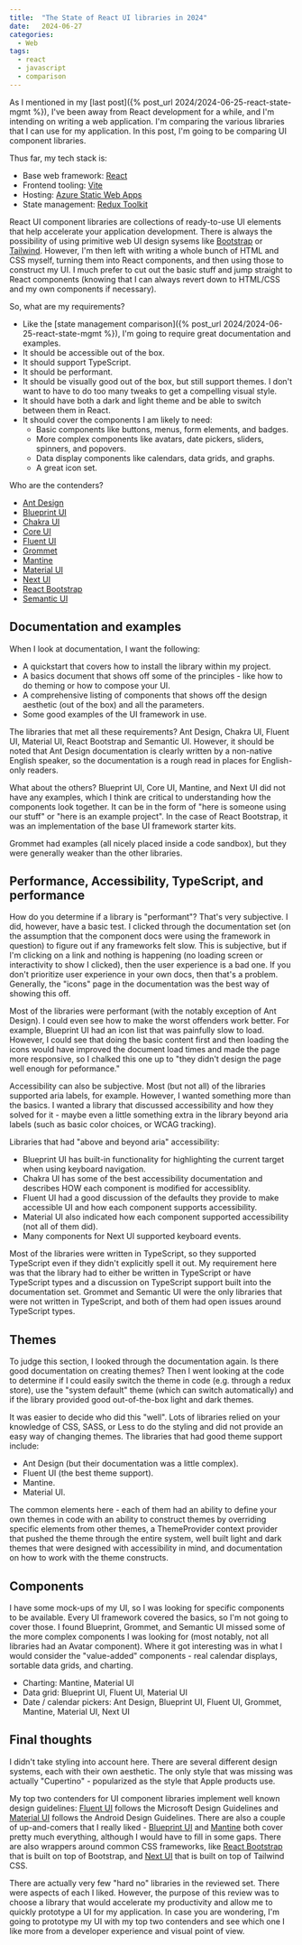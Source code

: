 ```yaml
---
title:  "The State of React UI libraries in 2024"
date:   2024-06-27
categories:
  - Web
tags:
  - react
  - javascript
  - comparison
---
```


As I mentioned in my [last post]({% post_url 2024/2024-06-25-react-state-mgmt %}), I've been away from React development for a while, and I'm intending on writing a web application. I'm comparing the various libraries that I can use for my application.  In this post, I'm going to be comparing UI component libraries.

Thus far, my tech stack is:

* Base web framework: [React](https://react.dev)
* Frontend tooling: [Vite](https://vitejs.dev)
* Hosting: [Azure Static Web Apps](https://aka.ms/swa)
* State management: [Redux Toolkit](https://redux-toolkit.js.org)

React UI component libraries are collections of ready-to-use UI elements that help accelerate your application development. There is always the possibility of using primitive web UI design sysems like [Bootstrap](https://getbootstrap.com/) or [Tailwind](https://tailwindcss.com/).  However, I'm then left with writing a whole bunch of HTML and CSS myself, turning them into React components, and then using those to construct my UI.  I much prefer to cut out the basic stuff and jump straight to React components (knowing that I can always revert down to HTML/CSS and my own components if necessary).

So, what are my requirements?

* Like the [state management comparison]({% post_url 2024/2024-06-25-react-state-mgmt %}), I'm going to require great documentation and examples.
* It should be accessible out of the box.
* It should support TypeScript.
* It should be performant.
* It should be visually good out of the box, but still support themes.  I don't want to have to do too many tweaks to get a compelling visual style.
* It should have both a dark and light theme and be able to switch between them in React.
* It should cover the components I am likely to need:
  * Basic components like buttons, menus, form elements, and badges.
  * More complex components like avatars, date pickers, sliders, spinners, and popovers.
  * Data display components like calendars, data grids, and graphs.
  * A great icon set.

Who are the contenders?

* [Ant Design](https://ant.design)
* [Blueprint UI](https://blueprintjs.com/)
* [Chakra UI](https://chakra-ui.com)
* [Core UI](https://coreui.io/react/)
* [Fluent UI](https://react.fluentui.dev)
* [Grommet](https://v2.grommet.io/)
* [Mantine](https://mantine.dev/)
* [Material UI](https://mui.com)
* [Next UI](https://nextui.org/)
* [React Bootstrap](https://react-bootstrap.netlify.app/)
* [Semantic UI](https://react.semantic-ui.com/)

## Documentation and examples

When I look at documentation, I want the following:

* A quickstart that covers how to install the library within my project.
* A basics document that shows off some of the principles - like how to do theming or how to compose your UI.
* A comprehensive listing of components that shows off the design aesthetic (out of the box) and all the parameters.
* Some good examples of the UI framework in use.

The libraries that met all these requirements?  Ant Design, Chakra UI, Fluent UI, Material UI, React Bootstrap and Semantic UI.  However, it should be noted that Ant Design documentation is clearly written by a non-native English speaker, so the documentation is a rough read in places for English-only readers.

What about the others?  Blueprint UI, Core UI, Mantine, and Next UI did not have any examples, which I think are critical to understanding how the components look together. It can be in the form of "here is someone using our stuff" or "here is an example project".  In the case of React Bootstrap, it was an implementation of the base UI framework starter kits.

Grommet had examples (all nicely placed inside a code sandbox), but they were generally weaker than the other libraries.

## Performance, Accessibility, TypeScript, and performance

How do you determine if a library is "performant"?  That's very subjective.  I did, however, have a basic test.  I clicked through the documentation set (on the assumption that the component docs were using the framework in question) to figure out if any frameworks felt slow.  This is subjective, but if I'm clicking on a link and nothing is happening (no loading screen or interactivity to show I clicked), then the user experience is a bad one.  If you don't prioritize user experience in your own docs, then that's a problem.  Generally, the "icons" page in the documentation was the best way of showing this off.

Most of the libraries were performant (with the notably exception of Ant Design).  I could even see how to make the worst offenders work better.  For example, Blueprint UI had an icon list that was painfully slow to load.  However, I could see that doing the basic content first and then loading the icons would have improved the document load times and made the page more responsive, so I chalked this one up to "they didn't design the page well enough for peformance."

Accessibility can also be subjective.  Most (but not all) of the libraries supported aria labels, for example.  However, I wanted something more than the basics.  I wanted a library that discussed accessibility and how they solved for it - maybe even a little something extra in the library beyond aria labels (such as basic color choices, or WCAG tracking).

Libraries that had "above and beyond aria" accessibility:

* Blueprint UI has built-in functionality for highlighting the current target when using keyboard navigation.
* Chakra UI has some of the best accessibility documentation and describes HOW each component is modified for accessiblity.
* Fluent UI had a good discussion of the defaults they provide to make accessible UI and how each component supports accessibility.
* Material UI also indicated how each component supported accessibility (not all of them did).
* Many components for Next UI supported keyboard events.

Most of the libraries were written in TypeScript, so they supported TypeScript even if they didn't explicitly spell it out.  My requirement here was that the library had to either be written in TypeScript or have TypeScript types and a discussion on TypeScript support built into the documentation set.  Grommet and Semantic UI were the only libraries that were not written in TypeScript, and both of them had open issues around TypeScript types.

## Themes

To judge this section, I looked through the documentation again.  Is there good documentation on creating themes? Then I went looking at the code to determine if I could easily switch the theme in code (e.g. through a redux store), use the "system default" theme (which can switch automatically) and if the library provided good out-of-the-box light and dark themes.

It was easier to decide who did this "well".  Lots of libraries relied on your knowledge of CSS, SASS, or Less to do the styling and did not provide an easy way of changing themes.  The libraries that had good theme support include:

* Ant Design (but their documentation was a little complex).
* Fluent UI (the best theme support).
* Mantine.
* Material UI.

The common elements here - each of them had an ability to define your own themes in code with an ability to construct themes by overriding specific elements from other themes, a ThemeProvider context provider that pushed the theme through the entire system, well built light and dark themes that were designed with accessibility in mind, and documentation on how to work with the theme constructs.

## Components

I have some mock-ups of my UI, so I was looking for specific components to be available.  Every UI framework covered the basics, so I'm not going to cover those.  I found Blueprint, Grommet, and Semantic UI missed some of the more complex components I was looking for (most notably, not all libraries had an Avatar component).  Where it got interesting was in what I would consider the "value-added" components - real calendar displays, sortable data grids, and charting.

* Charting: Mantine, Material UI
* Data grid: Blueprint UI, Fluent UI, Material UI
* Date / calendar pickers: Ant Design, Blueprint UI, Fluent UI, Grommet, Mantine, Material UI, Next UI

## Final thoughts

I didn't take styling into account here.  There are several different design systems, each with their own aesthetic.  The only style that was missing was actually "Cupertino" - popularized as the style that Apple products use.  

My top two contenders for UI component libraries implement well known design guidelines: [Fluent UI](https://react.fluentui.dev) follows the Microsoft Design Guidelines and [Material UI](https://mui.com/) follows the Android Design Guidelines.  There are also a couple of up-and-comers that I really liked - [Blueprint UI](https://blueprintjs.com/) and [Mantine](https://mantine.dev/) both cover pretty much everything, although I would have to fill in some gaps.  There are also wrappers around common CSS frameworks, like [React Bootstrap](https://react-bootstrap.netlify.app/) that is built on top of Bootstrap, and [Next UI](https://nextui.org/docs/guide/introduction) that is built on top of Tailwind CSS.

There are actually very few "hard no" libraries in the reviewed set.  There were aspects of each I liked.  However, the purpose of this review was to choose a library that would accelerate my productivity and allow me to quickly prototype a UI for my application.  In case you are wondering, I'm going to prototype my UI with my top two contenders and see which one I like more from a developer experience and visual point of view.
